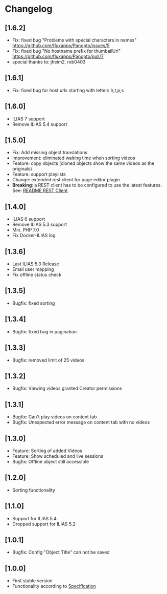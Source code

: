 # Changelog

## [1.6.2]
* Fix: fixed bug "Problems with special characters in names" https://github.com/fluxapps/Panopto/issues/5
* Fix: fixed bug "No hostname prefix for thumbailUrl" https://github.com/fluxapps/Panopto/pull/7
* special thanks to: jheim2, rob0403 

## [1.6.1]
* Fix: fixed bug for host urls starting with letters h,t,p,s

## [1.6.0]
* ILIAS 7 support
* Remove ILIAS 5.4 support

## [1.5.0]
- Fix: Add missing object translations
- Improvement: eliminated waiting time when sorting videos
- Feature: copy objects (cloned objects show the same videos as the originals)
- Feature: support playlists
- Change: extended rest client for page editor plugin
- **Breaking**: a REST client has to be configured to use the latest features. See: [README REST Client](./README.md#rest-client)

## [1.4.0]
* ILIAS 6 support
* Remove ILIAS 5.3 support
* Min. PHP 7.0
* Fix Docker-ILIAS log

## [1.3.6]
* Last ILIAS 5.3 Release
* Email user mapping
* Fix offline status check

## [1.3.5]
* Bugfix: fixed sorting

## [1.3.4]
* Bugfix: fixed bug in pagination

## [1.3.3]
* Bugfix: removed limit of 25 videos

## [1.3.2]
* Bugfix: Viewing videos granted Creator permissions

## [1.3.1]
* Bugfix: Can't play videos on content tab
* Bugfix: Unexpected error message on content tab with no videos

## [1.3.0]
* Feature: Sorting of added Videos
* Feature: Show scheduled and live sessions
* Bugfix: Offline object still accessible

## [1.2.0]
* Sorting functionality

## [1.1.0]
* Support for ILIAS 5.4
* Dropped support for ILIAS 5.2

## [1.0.1]
* Bugfix: Config "Object Title" can not be saved

## [1.0.0]
* First stable version
* Functionality according to [Specification](doc/34_Spezifikation_2-1.pdf)
